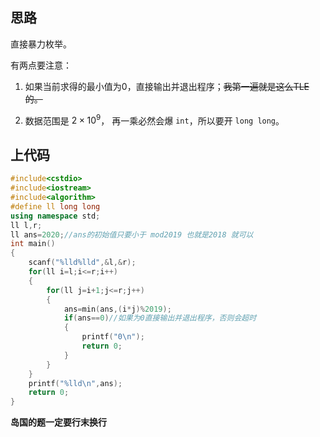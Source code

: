 ## 思路

直接暴力枚举。

有两点要注意：

1. 如果当前求得的最小值为0，直接输出并退出程序；~~我第一遍就是这么TLE的。~~

2. 数据范围是 $2 \times {10^9}$， 再一乘必然会爆 $\texttt{int}$，所以要开 $\texttt{long long}$。

## 上代码

```cpp
#include<cstdio>
#include<iostream>
#include<algorithm>
#define ll long long
using namespace std;
ll l,r;
ll ans=2020;//ans的初始值只要小于 mod2019 也就是2018 就可以
int main()
{
	scanf("%lld%lld",&l,&r);
	for(ll i=l;i<=r;i++)
	{
		for(ll j=i+1;j<=r;j++)
		{
			ans=min(ans,(i*j)%2019);
			if(ans==0)//如果为0直接输出并退出程序，否则会超时
			{
				printf("0\n");
				return 0;
			}
		}
	}
	printf("%lld\n",ans);
	return 0;
}

```

**岛国的题一定要行末换行**
